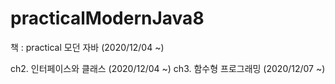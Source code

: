 # practicalModernJava8
책 : practical 모던 자바 (2020/12/04 ~)

ch2. 인터페이스와 클래스 (2020/12/04 ~)
ch3. 함수형 프로그래밍 (2020/12/07 ~)
